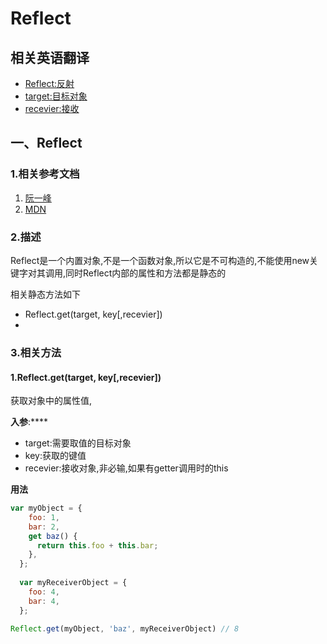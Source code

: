 # Reflect

## 相关英语翻译

- [Reflect:反射](https://dict.youdao.com/result?word=reflect&lang=en)
- [target:目标对象](https://dict.youdao.com/result?word=target&lang=en)
- [recevier:接收](https://dict.youdao.com/result?word=receiver&lang=en)

## 一、Reflect

### 1.相关参考文档

1. [阮一峰](https://github.com/ruanyf/es6tutorial/blob/gh-pages/docs/reflect.md)
2. [MDN](https://developer.mozilla.org/zh-CN/docs/Web/JavaScript/Reference/Global_Objects/Reflect)

### 2.描述

Reflect是一个内置对象,不是一个函数对象,所以它是不可构造的,不能使用new关键字对其调用,同时Reflect内部的属性和方法都是静态的

相关静态方法如下

- Reflect.get(target, key[,recevier])
- 

### 3.相关方法

#### 1.Reflect.get(target, key[,recevier])

获取对象中的属性值,

**入参**:****

- target:需要取值的目标对象
- key:获取的键值
- recevier:接收对象,非必输,如果有getter调用时的this

**用法**

```js
var myObject = {
    foo: 1,
    bar: 2,
    get baz() {
      return this.foo + this.bar;
    },
  };
  
  var myReceiverObject = {
    foo: 4,
    bar: 4,
  };
  
Reflect.get(myObject, 'baz', myReceiverObject) // 8
```

